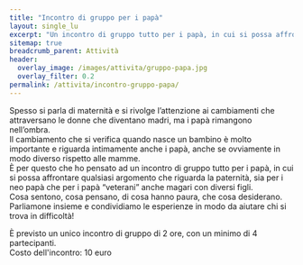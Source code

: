 ```yaml
---
title: "Incontro di gruppo per i papà"
layout: single_lu
excerpt: "Un incontro di gruppo tutto per i papà, in cui si possa affrontare qualsiasi argomento che riguarda la paternità: cosa sentono i papà, cosa pensano, di cosa hanno paura, che cosa desiderano."
sitemap: true
breadcrumb_parent: Attività
header:
  overlay_image: /images/attivita/gruppo-papa.jpg
  overlay_filter: 0.2
permalink: /attivita/incontro-gruppo-papa/
---
```

Spesso si parla di maternità e si rivolge l’attenzione ai cambiamenti che attraversano le donne che diventano madri, ma i papà rimangono nell’ombra.<br>
Il cambiamento che si verifica quando nasce un bambino è molto importante e riguarda intimamente anche i papà, anche se ovviamente in modo diverso rispetto alle mamme.<br>
È per questo che ho pensato ad un incontro di gruppo tutto per i papà, in cui si possa affrontare qualsiasi argomento che riguarda la paternità, sia per i neo papà che per i papà “veterani” anche magari con diversi figli.<br>
Cosa sentono, cosa pensano, di cosa hanno paura, che cosa desiderano.<br>
Parliamone insieme e condividiamo le esperienze in modo da aiutare chi si trova in difficoltà!

È previsto un unico incontro di gruppo di 2 ore, con un minimo di 4 partecipanti.<br>
Costo dell'incontro: 10 euro